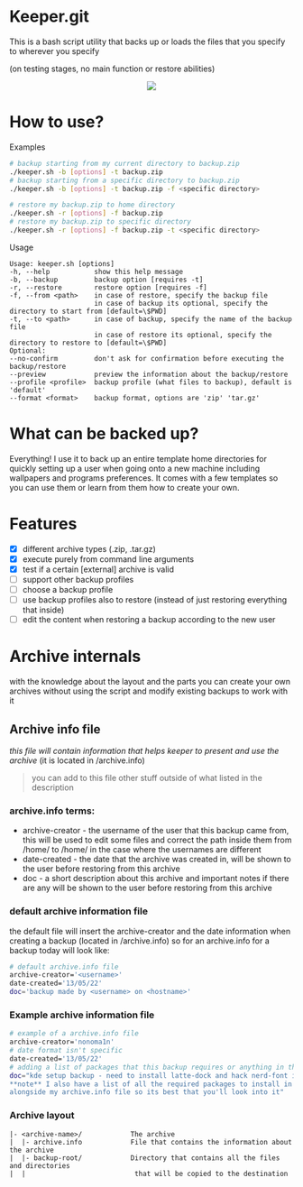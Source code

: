 # Keeper.git
This is a bash script utility that backs up or loads
the files that you specify to wherever you specify

(on testing stages, no main function or restore abilities)

<p align="center">
  <img src="https://img.shields.io/github/repo-size/nonomain/keeper?style=for-the-badge">
</p>

# How to use?
Examples
```sh
# backup starting from my current directory to backup.zip
./keeper.sh -b [options] -t backup.zip
# backup starting from a specific directory to backup.zip
./keeper.sh -b [options] -t backup.zip -f <specific directory>

# restore my backup.zip to home directory
./keeper.sh -r [options] -f backup.zip
# restore my backup.zip to specific directory
./keeper.sh -r [options] -f backup.zip -t <specific directory>
```

Usage
```
Usage: keeper.sh [options]
-h, --help           show this help message
-b, --backup         backup option [requires -t]
-r, --restore        restore option [requires -f]
-f, --from <path>    in case of restore, specify the backup file
                     in case of backup its optional, specify the directory to start from [default=\$PWD]
-t, --to <path>      in case of backup, specify the name of the backup file
                     in case of restore its optional, specify the directory to restore to [default=\$PWD]
Optional:
--no-confirm         don't ask for confirmation before executing the backup/restore
--preview            preview the information about the backup/restore
--profile <profile>  backup profile (what files to backup), default is 'default'
--format <format>    backup format, options are 'zip' 'tar.gz'
```

# What can be backed up?
Everything! I use it to back up an entire template home
directories for quickly setting up a user when going onto a new machine
including wallpapers and programs preferences.
It comes with a few templates so you can use them or learn
from them how to create your own.

# Features
- [x] different archive types (.zip, .tar.gz)
- [x] execute purely from command line arguments
- [x] test if a certain [external] archive is valid
- [ ] support other backup profiles
- [ ] choose a backup profile
- [ ] use backup profiles also to restore (instead of just restoring everything that inside)
- [ ] edit the content when restoring a backup according to the new user

# Archive internals
with the knowledge about the layout and the parts you can create your own archives without
using the script and modify existing backups to work with it
## Archive info file
*this file will contain information that helps keeper to present and use the archive*
(it is located in <archive-dir>/archive.info)
> you can add to this file other stuff outside of what listed in the description
### archive.info terms:
* archive-creator - the username of the user that this backup came from, this will be used to
                   edit some files and correct the path inside them from /home/<olduser>
                   to /home/<newuser> in the case where the usernames are different
* date-created    - the date that the archive was created in, will be shown to the user before
                   restoring from this archive
* doc             - a short description about this archive and important notes if there are any
                   will be shown to the user before restoring from this archive
### default archive information file
the default file will insert the archive-creator and the date information
when creating a backup (located in <archive-dir>/archive.info)
so for an archive.info for a backup today will look like:
```sh
# default archive.info file
archive-creator='<username>'
date-created='13/05/22'
doc='backup made by <username> on <hostname>'
```
### Example archive information file
```sh
# example of a archive.info file
archive-creator='nonoma1n'
# date format isn't specific
date-created='13/05/22'
# adding a list of packages that this backup requires or anything in that style is optional
doc="kde setup backup - need to install latte-dock and hack nerd-font in order to use it
**note** I also have a list of all the required packages to install in 'required.txt'
alongside my archive.info file so its best that you'll look into it"
```
### Archive layout
```
|- <archive-name>/            The archive
|  |- archive.info            File that contains the information about the archive
|  |- backup-root/            Directory that contains all the files and directories
|  |                           that will be copied to the destination
```
